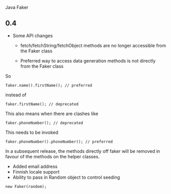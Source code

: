 Java Faker

0.4
---
* Some API changes

    * fetch/fetchString/fetchObject methods are no longer accessible from the Faker class

    * Preferred way to access data generation methods is not directly from the Faker class

So

```
faker.name().firstName(); // preferred
```

instead of

```
faker.firstName(); // deprecated
```

This also means when there are clashes like

```
faker.phoneNumber(); // deprecated
```

This needs to be invoked

```
faker.phoneNumber().phoneNumber(); // preferred
```

In a subsequent release, the methods directly off faker will be removed in favour
of the methods on the helper classes.


* Added email address
* Finnish locale support
* Ability to pass in Random object to control seeding

```
new Faker(random);
```
